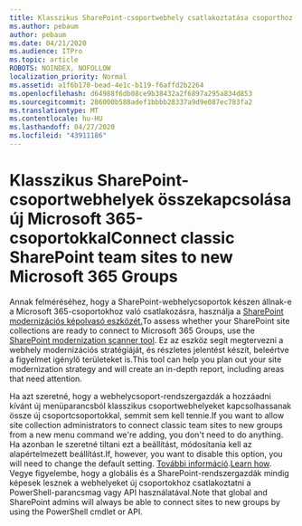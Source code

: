 ```yaml
---
title: Klasszikus SharePoint-csoportwebhely csatlakoztatása csoporthoz
ms.author: pebaum
author: pebaum
ms.date: 04/21/2020
ms.audience: ITPro
ms.topic: article
ROBOTS: NOINDEX, NOFOLLOW
localization_priority: Normal
ms.assetid: a1f6b170-bead-4e1c-b119-f6affd2b2264
ms.openlocfilehash: d64988f6db08ce9b38432a2f6897a295a834d853
ms.sourcegitcommit: 286000b588adef1bbbb28337a9d9e087ec783fa2
ms.translationtype: MT
ms.contentlocale: hu-HU
ms.lasthandoff: 04/27/2020
ms.locfileid: "43911186"
---
```

# <a name="connect-classic-sharepoint-team-sites-to-new-microsoft-365-groups"></a><span data-ttu-id="b9961-102">Klasszikus SharePoint-csoportwebhelyek összekapcsolása új Microsoft 365-csoportokkal</span><span class="sxs-lookup"><span data-stu-id="b9961-102">Connect classic SharePoint team sites to new Microsoft 365 Groups</span></span>

<span data-ttu-id="b9961-103">Annak felméréséhez, hogy a SharePoint-webhelycsoportok készen állnak-e a Microsoft 365-csoportokhoz való csatlakozásra, használja a [SharePoint modernizációs képolvasó eszközét.](https://go.microsoft.com/fwlink/?linkid=873066)</span><span class="sxs-lookup"><span data-stu-id="b9961-103">To assess whether your SharePoint site collections are ready to connect to Microsoft 365 Groups, use the [SharePoint modernization scanner tool](https://go.microsoft.com/fwlink/?linkid=873066).</span></span> <span data-ttu-id="b9961-104">Ez az eszköz segít megtervezni a webhely modernizációs stratégiáját, és részletes jelentést készít, beleértve a figyelmet igénylő területeket is.</span><span class="sxs-lookup"><span data-stu-id="b9961-104">This tool can help you plan out your site modernization strategy and will create an in-depth report, including areas that need attention.</span></span>
  
<span data-ttu-id="b9961-105">Ha azt szeretné, hogy a webhelycsoport-rendszergazdák a hozzáadni kívánt új menüparancsból klasszikus csoportwebhelyeket kapcsolhassanak össze új csoportcsoportokkal, semmit sem kell tennie.</span><span class="sxs-lookup"><span data-stu-id="b9961-105">If you want to allow site collection administrators to connect classic team sites to new groups from a new menu command we're adding, you don't need to do anything.</span></span> <span data-ttu-id="b9961-106">Ha azonban le szeretné tiltani ezt a beállítást, módosítania kell az alapértelmezett beállítást.</span><span class="sxs-lookup"><span data-stu-id="b9961-106">If, however, you want to disable this option, you will need to change the default setting.</span></span> <span data-ttu-id="b9961-107">[További információ](https://go.microsoft.com/fwlink/?linkid=2004316).</span><span class="sxs-lookup"><span data-stu-id="b9961-107">[Learn how](https://go.microsoft.com/fwlink/?linkid=2004316).</span></span> <span data-ttu-id="b9961-108">Vegye figyelembe, hogy a globális és a SharePoint-rendszergazdák mindig képesek lesznek a webhelyeket új csoportokhoz csatlakoztatni a PowerShell-parancsmag vagy API használatával.</span><span class="sxs-lookup"><span data-stu-id="b9961-108">Note that global and SharePoint admins will always be able to connect sites to new groups by using the PowerShell cmdlet or API.</span></span>
  

